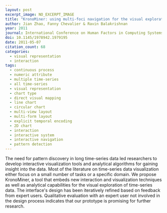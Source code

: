```yaml
---
layout: post
excerpt_image: NO_EXCERPT_IMAGE
title: "KronoMiner: using multi-foci navigation for the visual exploration of time-series data"
author: Jian Zhao, Fanny Chevalier & Ravin Balakrishnan
year: 2011
journal: International Conference on Human Factors in Computing Systems
doi: 10.1145/1978942.1979195
date: 2011-05-07
citation_count: 68
categories:
  - visual representation
  - interaction
tags:
  - continuous process
  - numeric attribute
  - multiple time-series
  - all time-series
  - visual representation
  - chart type
  - direct visual mapping
  - line chart
  - circular chart
  - multi-view layout
  - multi-form layout
  - explicit temporal encoding
  - 2D chart
  - interaction
  - interactive system
  - interactive navigation
  - pattern detection
---
```

The need for pattern discovery in long time-series data led researchers to develop interactive visualization tools and analytical algorithms for gaining insight into the data. Most of the literature on time-series data visualization either focus on a small number of tasks or a specific domain. We propose KronoMiner, a tool that embeds new interaction and visualization techniques as well as analytical capabilities for the visual exploration of time-series data. The interface's design has been iteratively refined based on feedback from expert users. Qualitative evaluation with an expert user not involved in the design process indicates that our prototype is promising for further research.
